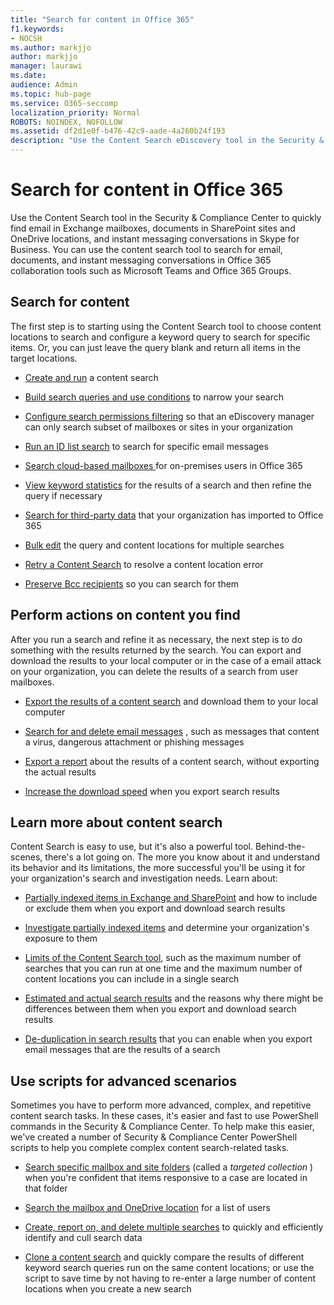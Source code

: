 ```yaml
---
title: "Search for content in Office 365"
f1.keywords:
- NOCSH
ms.author: markjjo
author: markjjo
manager: laurawi
ms.date: 
audience: Admin
ms.topic: hub-page
ms.service: O365-seccomp
localization_priority: Normal
ROBOTS: NOINDEX, NOFOLLOW
ms.assetid: df2d1e0f-b476-42c9-aade-4a260b24f193
description: "Use the Content Search eDiscovery tool in the Security & Compliance Center to quickly find email in Exchange mailboxes, documents in SharePoint sites and OneDrive locations, and instant messaging conversations in Skype for Business."
---
```


# Search for content in Office 365

Use the Content Search tool in the Security & Compliance Center to quickly find email in Exchange mailboxes, documents in SharePoint sites and OneDrive locations, and instant messaging conversations in Skype for Business. You can use the content search tool to search for email, documents, and instant messaging conversations in Office 365 collaboration tools such as Microsoft Teams and Office 365 Groups.
  
## Search for content

The first step is to starting using the Content Search tool to choose content locations to search and configure a keyword query to search for specific items. Or, you can just leave the query blank and return all items in the target locations.
  
- [Create and run](content-search.md) a content search 
    
- [Build search queries and use conditions](keyword-queries-and-search-conditions.md) to narrow your search 
    
- [Configure search permissions filtering](permissions-filtering-for-content-search.md) so that an eDiscovery manager can only search subset of mailboxes or sites in your organization 
    
- [Run an ID list search](csv-file-for-an-id-list-content-search.md) to search for specific email messages 
    
- [Search cloud-based mailboxes ](search-cloud-based-mailboxes-for-on-premises-users.md) for on-premises users in Office 365

- [View keyword statistics](view-keyword-statistics-for-content-search.md) for the results of a search and then refine the query if necessary 
    
- [Search for third-party data](use-content-search-to-search-third-party-data-that-was-imported.md) that your organization has imported to Office 365 
    
- [Bulk edit](bulk-edit-content-searches.md) the query and content locations for multiple searches 
    
- [Retry a Content Search](retry-failed-content-search.md) to resolve a content location error

- [Preserve Bcc recipients](https://docs.microsoft.com/exchange/policy-and-compliance/holds/preserve-bcc-recipients-and-group-members) so you can search for them 


## Perform actions on content you find

After you run a search and refine it as necessary, the next step is to do something with the results returned by the search. You can export and download the results to your local computer or in the case of a email attack on your organization, you can delete the results of a search from user mailboxes.
  
- [Export the results of a content search](export-search-results.md) and download them to your local computer 
    
- [Search for and delete email messages](search-for-and-delete-messages-in-your-organization.md) , such as messages that content a virus, dangerous attachment or phishing messages 
    
- [Export a report](export-a-content-search-report.md) about the results of a content search, without exporting the actual results 
    
- [Increase the download speed](increase-download-speeds-when-exporting-ediscovery-results.md) when you export search results 
    
## Learn more about content search

Content Search is easy to use, but it's also a powerful tool. Behind-the-scenes, there's a lot going on. The more you know about it and understand its behavior and its limitations, the more successful you'll be using it for your organization's search and investigation needs. Learn about:
  
- [Partially indexed items in Exchange and SharePoint](partially-indexed-items-in-content-search.md) and how to include or exclude them when you export and download search results 
    
- [Investigate partially indexed items](investigating-partially-indexed-items-in-ediscovery.md) and determine your organization's exposure to them 
    
- [Limits of the Content Search tool](limits-for-content-search.md), such as the maximum number of searches that you can run at one time and the maximum number of content locations you can include in a single search 
    
- [Estimated and actual search results](differences-between-estimated-and-actual-ediscovery-search-results.md) and the reasons why there might be differences between them when you export and download search results 
    
- [De-duplication in search results](de-duplication-in-ediscovery-search-results.md) that you can enable when you export email messages that are the results of a search 
    
## Use scripts for advanced scenarios

Sometimes you have to perform more advanced, complex, and repetitive content search tasks. In these cases, it's easier and fast to use PowerShell commands in the Security & Compliance Center. To help make this easier, we've created a number of Security & Compliance Center PowerShell scripts to help you complete complex content search-related tasks.
  
- [Search specific mailbox and site folders](use-content-search-for-targeted-collections.md) (called a  *targeted collection*  ) when you're confident that items responsive to a case are located in that folder 
    
- [Search the mailbox and OneDrive location](search-the-mailbox-and-onedrive-for-business-for-a-list-of-users.md) for a list of users 
    
- [Create, report on, and delete multiple searches](create-report-on-and-delete-multiple-content-searches.md) to quickly and efficiently identify and cull search data 
    
- [Clone a content search](clone-a-content-search.md) and quickly compare the results of different keyword search queries run on the same content locations; or use the script to save time by not having to re-enter a large number of content locations when you create a new search 
    

